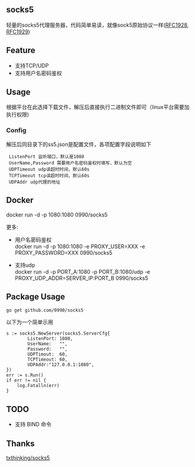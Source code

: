 ## socks5
轻量的socks5代理服务器，代码简单易读，就像sock5原始协议一样([RFC1928](https://tools.ietf.org/html/rfc1928),
[RFC1929](https://tools.ietf.org/html/rfc1929))

## Feature
* 支持TCP/UDP
* 支持用户名密码鉴权

## Usage
 根据平台在此选择下载文件，解压后直接执行二进制文件即可（linux平台需要加执行权限)

### Config
 解压后同目录下的ss5.json是配置文件，各项配置字段说明如下  
 ```
  ListenPort 监听端口，默认是1080  
  UserName,Password 需要用户名密码鉴权时填写，默认为空
  UDPTimeout udp读超时时间，默认60s
  TCPTimeout tcp读超时时间，默认60s
  UDPAddr udp代理的地址
```
## Docker
docker run -d -p 1080:1080 0990/socks5

更多:
* 用户名密码鉴权  
docker run -d -p 1080:1080 -e PROXY_USER=XXX -e PROXY_PASSWORD=XXX 0990/socks5

* 支持udp  
docker run -d -p PORT_A:1080 -p PORT_B:1080/udp -e PROXY_UDP_ADDR=SERVER_IP:PORT_B 0990/socks5  

## Package Usage
```
go get github.com/0990/socks5  
```
以下为一个简单示用
```
s := socks5.NewServer(socks5.ServerCfg{
	    ListenPort: 1080,
	    UserName:   "",
	    Password:   "",
	    UDPTimout:  60,
	    TCPTimeout: 60,
	    UDPAddr:"127.0.0.1:1080",
})
err := s.Run()
if err != nil {
	log.Fatalln(err)
}
```
## TODO
* 支持 BIND 命令

## Thanks
[txthinking/socks5](https://github.com/txthinking/socks5)  

